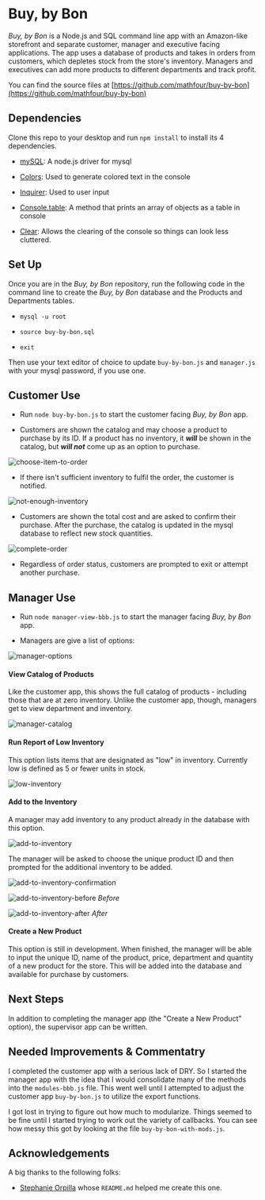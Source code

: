 # Buy, by Bon

*Buy, by Bon* is a Node.js and SQL command line app with an Amazon-like storefront and separate customer, manager and executive facing applications. The app uses a database of products and takes in orders from customers, which depletes stock from the store's inventory. Managers and executives can add more products to different departments and track profit.

 You can find the source files at [https://github.com/mathfour/buy-by-bon](https://github.com/mathfour/buy-by-bon)

## Dependencies

Clone this repo to your desktop and run `npm install` to install its 4 dependencies.

- [mySQL](https://www.npmjs.com/package/mysql): A node.js driver for mysql

- [Colors](https://www.npmjs.com/package/colors): Used to generate colored text in the console 

- [Inquirer](https://www.npmjs.com/package/inquirer): Used to user input

- [Console.table](https://www.npmjs.com/package/console.table): A method that prints an array of objects as a table in console
- [Clear](https://www.npmjs.com/package/clear): Allows the clearing of the console so things can look less cluttered.

## Set Up
Once you are in the *Buy, by Bon* repository, run the following code in the command line to create the *Buy, by Bon* database and the Products and Departments tables.

- `mysql -u root`

- `source buy-by-bon.sql`

-  `exit`

Then use your text editor of choice to update `buy-by-bon.js` and `manager.js` with your mysql password, if you use one.

## Customer Use

- Run `node buy-by-bon.js` to start the customer facing *Buy, by Bon* app.

- Customers are shown the catalog and may choose a product to purchase by its ID. If a product has no inventory, it **_will_** be shown in the catalog, but **_will not_** come up as an option to purchase.

![choose-item-to-order](choose-item-to-order.png)

- If there isn't sufficient inventory to fulfil the order, the customer is notified.

![not-enough-inventory](not-enough-inventory.png)

- Customers are shown the total cost and are asked to confirm their purchase. After the purchase, the catalog is updated in the mysql database to reflect new stock quantities.

![complete-order](complete-order.png)

- Regardless of order status, customers are prompted to exit or attempt another purchase.

## Manager Use

- Run `node manager-view-bbb.js` to start the manager facing *Buy, by Bon* app.

- Managers are give a list of options:

![manager-options](manager-options.png)

#### View Catalog of Products

Like the customer app, this shows the full catalog of products - including those that are at zero inventory. Unlike the customer app, though, managers get to view department and inventory. 

![manager-catalog](manager-catalog.png)

#### Run Report of Low Inventory

This option lists items that are designated as "low" in inventory. Currently low is defined as 5 or fewer units in stock.

![low-inventory](low-inventory.png)

#### Add to the Inventory

A manager may add inventory to any product already in the database with this option.

![add-to-inventory](add-to-inventory.png)

The manager will be asked to choose the unique product ID and then prompted for the additional inventory to be added.

![add-to-inventory-confirmation](add-to-inventory-confirmation.png)

![add-to-inventory-before](add-to-inventory-before.png)
*Before*

![add-to-inventory-after](add-to-inventory-after.png)
*After*

#### Create a New Product

This option is still in development. When finished, the manager will be able to input the unique ID, name of the product, price, department and quantity of a new product for the store. This will be added into the database and available for purchase by customers.

## Next Steps
 
In addition to completing the manager app (the "Create a New Product" option), the supervisor app can be written. 

## Needed Improvements & Commentatry

I completed the customer app with a serious lack of DRY. So I started the manager app with the idea that I would consolidate many of the methods into the `modules-bbb.js` file. This went well until I attempted to adjust the customer app `buy-by-bon.js` to utilize the export functions. 

I got lost in trying to figure out how much to modularize. Things seemed to be fine until I started trying to work out the variety of callbacks. You can see how messy this got by looking at the file `buy-by-bon-with-mods.js`.

## Acknowledgements 

A big thanks to the following folks:
- [Stephanie Orpilla](https://github.com/stephorpilla) whose `README.md` helped me create this one.
